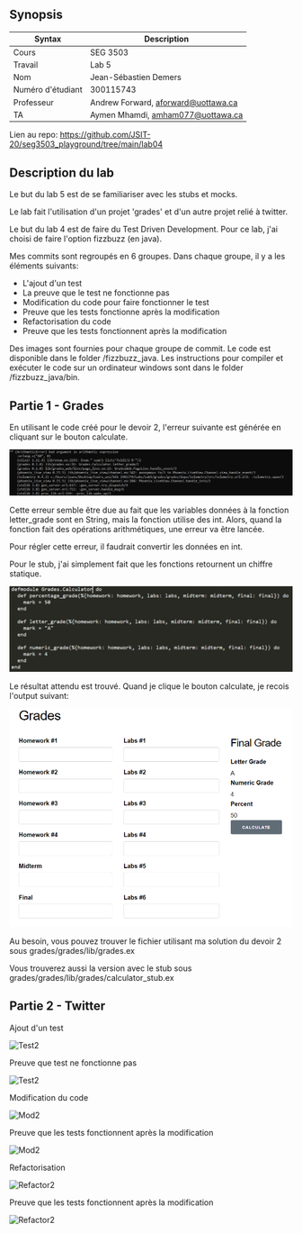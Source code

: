 ## Synopsis

| Syntax | Description |
| --- | --- |
| Cours | SEG 3503 |
| Travail | Lab 5 |
| Nom | Jean-Sébastien Demers |
| Numéro d'étudiant | 300115743 |
| Professeur | Andrew Forward, aforward@uottawa.ca |
| TA | Aymen Mhamdi, amham077@uottawa.ca |


Lien au repo: https://github.com/JSIT-20/seg3503_playground/tree/main/lab04

## Description du lab

Le but du lab 5 est de se familiariser avec les stubs et mocks.

Le lab fait l'utilisation d'un projet 'grades' et d'un autre projet relié à twitter.

Le but du lab 4 est de faire du Test Driven Development. Pour ce lab, j'ai choisi de faire l'option fizzbuzz (en java).

Mes commits sont regroupés en 6 groupes. Dans chaque groupe, il y a les éléments suivants:

- L'ajout d'un test
- La preuve que le test ne fonctionne pas
- Modification du code pour faire fonctionner le test
- Preuve que les tests fonctionne après la modification
- Refactorisation du code
- Preuve que les tests fonctionnent après la modification

Des images sont fournies pour chaque groupe de commit. Le code est disponible dans le folder /fizzbuzz_java. Les instructions pour compiler et exécuter le code sur un ordinateur windows sont dans le folder /fizzbuzz_java/bin.



## Partie 1 - Grades

En utilisant le code créé pour le devoir 2, l'erreur suivante est générée en cliquant sur le bouton calculate.

![error message](assets/error_grades.PNG)

Cette erreur semble être due au fait que les variables données à la fonction letter_grade sont en String, mais la fonction utilise des int. Alors, quand la fonction fait des opérations arithmétiques, une erreur va être lancée.

Pour régler cette erreur, il faudrait convertir les données en int.

Pour le stub, j'ai simplement fait que les fonctions retournent un chiffre statique.

![grades.calculator stub](assets/stub_code.PNG)

Le résultat attendu est trouvé. Quand je clique le bouton calculate, je recois l'output suivant:

![grades stub output](assets/stub.PNG)

Au besoin, vous pouvez trouver le fichier utilisant ma solution du devoir 2 sous grades/grades/lib/grades.ex

Vous trouverez aussi la version avec le stub sous grades/grades/lib/grades/calculator_stub.ex

## Partie 2 - Twitter

Ajout d'un test

![Test2](assets/CommitGroup2/Test2.PNG)

Preuve que test ne fonctionne pas

![Test2](assets/CommitGroup2/TestNotWorking2.PNG)

Modification du code

![Mod2](assets/CommitGroup2/Modification2.PNG)

Preuve que les tests fonctionnent après la modification

![Mod2](assets/CommitGroup2/TestWorkingAfterModification2.PNG)

Refactorisation

![Refactor2](assets/CommitGroup2/Refactor2.PNG)

Preuve que les tests fonctionnent après la modification

![Refactor2](assets/CommitGroup2/TestWorkingAfterRefactor2.PNG)
